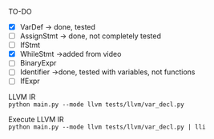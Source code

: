 TO-DO

- [x] VarDef -> done, tested
- [ ] AssignStmt -> done, not completely tested
- [ ] IfStmt
- [x] WhileStmt ->added from video
- [ ] BinaryExpr
- [ ] Identifier ->done, tested with variables, not functions
- [ ] IfExpr

LLVM IR <br/>
`python main.py --mode llvm tests/llvm/var_decl.py`

Execute LLVM IR <br/>
`python main.py --mode llvm tests/llvm/var_decl.py | lli`
